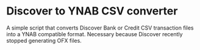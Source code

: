 # Discover to YNAB CSV converter

A simple script that converts Discover Bank or Credit CSV transaction files into
a YNAB compatible format. Necessary because Discover recently stopped generating
OFX files.
